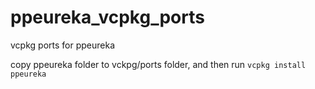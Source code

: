 # ppeureka_vcpkg_ports
vcpkg ports for ppeureka

copy ppeureka folder to vckpg/ports folder, and then run `vcpkg install ppeureka`
